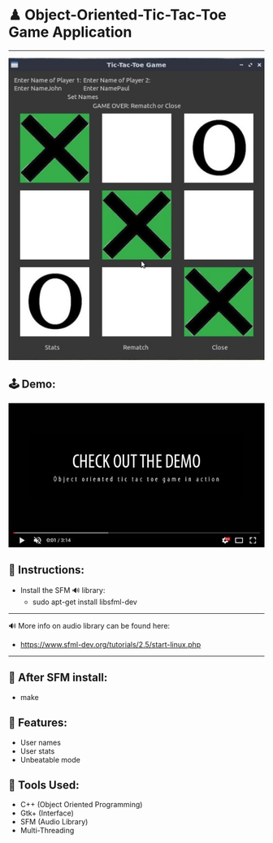 # ♟ Object-Oriented-Tic-Tac-Toe Game Application
-----------------------------
![Game](https://github.com/jpdsnz/Object-Oriented-Tic-Tac-Toe/blob/3a3d3da60b74e3d8b14ec9be5e14d30b447a01ce/ttt.jpg?raw=true)

## 🕹 Demo:

[![Click to Watch the Video Demo](https://raw.githubusercontent.com/jpdsnz/jpdsnz/main/youtube-blank.jpg)](https://drive.google.com/file/d/1NC70aIaqlYXPKp74di4__m-X-F_LfqGK/view?usp=share_link)


## 📕 Instructions: 
  - Install the SFM 🔊 library:
    - sudo apt-get install libsfml-dev
---------------------------------------------
🔊 More info on audio library can be found here:
  - https://www.sfml-dev.org/tutorials/2.5/start-linux.php
---------------------------------------------
## 📕 After SFM install:
  - make
  
## 🎲 Features: 
  - User names
  - User stats
  - Unbeatable mode
  
## 🔧 Tools Used:
  - C++ (Object Oriented Programming)
  - Gtk+ (Interface)
  - SFM (Audio Library)
  - Multi-Threading
